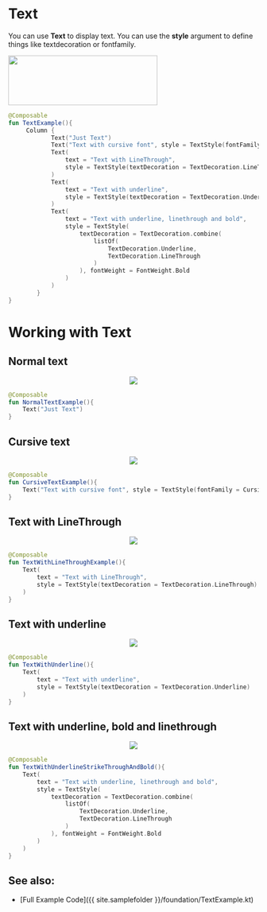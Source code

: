 <!---
This is the API of version 1.0.4
-->
# Text

You can use **Text** to display text. You can use the **style** argument to define things like textdecoration or fontfamily.


<p align="left">
  <img src ="{{ site.images }}/foundation/text/TextExample.png" height=100 width=300 />
</p>

```kotlin
@Composable
fun TextExample(){
     Column {
            Text("Just Text")
            Text("Text with cursive font", style = TextStyle(fontFamily = FontFamily.Cursive))
            Text(
                text = "Text with LineThrough",
                style = TextStyle(textDecoration = TextDecoration.LineThrough)
            )
            Text(
                text = "Text with underline",
                style = TextStyle(textDecoration = TextDecoration.Underline)
            )
            Text(
                text = "Text with underline, linethrough and bold",
                style = TextStyle(
                    textDecoration = TextDecoration.combine(
                        listOf(
                            TextDecoration.Underline,
                            TextDecoration.LineThrough
                        )
                    ), fontWeight = FontWeight.Bold
                )
            )
        }
}
```

# Working with Text

## Normal text
<p align="center">
  <img src ="{{ site.images }}/foundation/text/normal_text.png"  />
</p>

```kotlin
@Composable
fun NormalTextExample(){
    Text("Just Text")
}
```

## Cursive text
<p align="center">
  <img src ="{{ site.images }}/foundation/text/cursive_text.png"  />
</p>

```kotlin
@Composable
fun CursiveTextExample(){
    Text("Text with cursive font", style = TextStyle(fontFamily = Cursive))
}
```

## Text with LineThrough
<p align="center">
  <img src ="{{ site.images }}/foundation/text/linethrough_text.png"  />
</p>

```kotlin
@Composable
fun TextWithLineThroughExample(){
    Text(
        text = "Text with LineThrough",
        style = TextStyle(textDecoration = TextDecoration.LineThrough)
    )
}
```

## Text with underline
<p align="center">
  <img src ="{{ site.images }}/foundation/text/underline_text.png"  />
</p>

```kotlin
@Composable
fun TextWithUnderline(){
    Text(
        text = "Text with underline",
        style = TextStyle(textDecoration = TextDecoration.Underline)
    )
}
```

## Text with underline, bold and linethrough
<p align="center">
  <img src ="{{ site.images }}/foundation/text/underline_bold_linethrough_text.png"  />
</p>

```kotlin
@Composable
fun TextWithUnderlineStrikeThroughAndBold(){
    Text(
        text = "Text with underline, linethrough and bold",
        style = TextStyle(
            textDecoration = TextDecoration.combine(
                listOf(
                    TextDecoration.Underline,
                    TextDecoration.LineThrough
                )
            ), fontWeight = FontWeight.Bold
        )
    )
}
```


## See also:
* [Full Example Code]({{ site.samplefolder }}/foundation/TextExample.kt)
